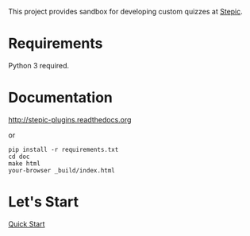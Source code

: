 This project provides sandbox for developing custom quizzes at [Stepic](http://stepic.org).


Requirements
===

Python 3 required.

Documentation
===

http://stepic-plugins.readthedocs.org

or

```
pip install -r requirements.txt
cd doc
make html
your-browser _build/index.html
```

Let's Start
===

[Quick Start](http://stepic-plugins.readthedocs.org/en/latest/for_impatient.html)
